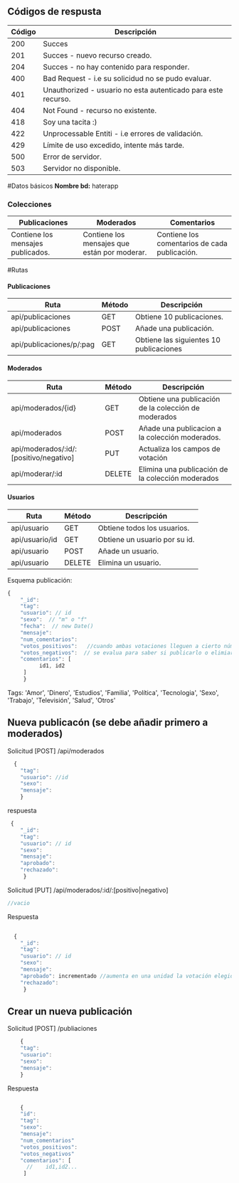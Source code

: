 


## Códigos de respusta
 | Código | Descripción |
|--------|--------|
|  200     |Succes        |
|  201      | Succes - nuevo recurso creado.   |
|    204    |  Succes - no hay contenido para responder.      |
| 400       |   Bad Request - i.e su solicidud no se pudo evaluar.     |
|  401      |   Unauthorized - usuario no esta autenticado para este recurso.     |
|   404    |   Not Found - recurso no existente.     |
|  418    |   Soy una tacita :)      |
|   422     |    Unprocessable Entiti - i.e errores de validación.     |
|   429     |    Límite de uso excedido, intente más tarde.    |
|   500     |    Error de servidor.   |
|   503     |    Servidor no disponible.    |

#Datos básicos
**Nombre bd:** haterapp
### Colecciones 

|Publicaciones |Moderados | Comentarios  |
|--------|--------| ---------|
| Contiene los mensajes publicados. | Contiene los mensajes que están por moderar.   |  Contiene los comentarios de cada publicación. |

#Rutas

#### Publicaciones
| Ruta | Método |  Descripción|
|--------|--------|-------|
|      api/publicaciones  |     GET   |   Obtiene 10 publicaciones.   |
|	api/publicaciones|	POST| 	Añade una publicación.				|
|api/publicaciones/p/:pag|GET|Obtiene las siguientes 10 publicaciones|



#### Moderados
| Ruta | Método |       Descripción|
|--------|--------|-------|
| api/moderados/{id}  | GET  | Obtiene una publicación de la colección de moderados |
|	api/moderados	|	POST| Añade una publicacion a la colección moderados.|
|api/moderados/:id/:[positivo/negativo]| PUT | Actualiza los campos de votación |
| api/moderar/:id | DELETE | Elimina una publicación de la colección moderados|


#### Usuarios
| Ruta | Método |  Descripción|
|--------|--------|-------|
|      api/usuario | GET   |   Obtiene todos los usuarios.   |
|	api/usuario/id |	GET | 	Obtiene un usuario por su id.	|
|	api/usuario	|		POST	| 	Añade un usuario.		|
|	api/usuario	|	DELETE		| 	Elimina un usuario.		|

Esquema publicación:
``` javascript
{
    "_id": 
    "tag": 
    "usuario": // id
    "sexo":  // "m" o "f"
    "fecha":  // new Date()
    "mensaje":
    "num_comentarios":
    "votos_positivos":   //cuando ambas votaciones lleguen a cierto número
    "votos_negativos":	// se evalua para saber si publicarlo o elimiarlo
    "comentarios": [
          id1, id2
     ]
     }

```  
   Tags: 'Amor',  'Dinero', 'Estudios', 'Familia', 'Política', 'Tecnologia', 'Sexo', 'Trabajo', 'Televisión', 'Salud', 'Otros'

## Nueva publicacón  (se debe añadir primero a moderados)

Solicitud [POST] /api/moderados

``` javascript
  {
    "tag": 
    "usuario": //id
    "sexo": 
    "mensaje":   
    }
``` 
respuesta
    
``` javascript
 {
    "_id": 
    "tag": 
    "usuario": // id
    "sexo":  
    "mensaje":
	"aprobado":
    "rechazado":
     }

```  
    
    
Solicitud [PUT] /api/moderados/:id/:[positivo|negativo]


``` javascript
//vacio
```  

Respuesta
``` javascript
 
  {
    "_id": 
    "tag": 
    "usuario": // id
    "sexo":  
    "mensaje":
    "aprobado": incrementado //aumenta en una unidad la votación elegida
    "rechazado":
     }

```  



## Crear un nueva publicación

Solicitud [POST] /publiaciones

``` javascript
	{
    "tag": 
    "usuario": 
    "sexo": 
    "mensaje":    
    }
``` 
 Respuesta
    
``` javascript

	{
	"id": 
    "tag": 
    "sexo": 
    "mensaje": 
    "num_comentarios"
 	"votos_positivos":
    "votos_negativos"
	"comentarios": [
      //	id1,id2...
     ] 
``` 


